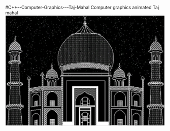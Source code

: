 #C++--Computer-Graphics---Taj-Mahal
Computer graphics animated Taj mahal 
![alt text](https://github.com/aayush207/C-Windows---Computer-Graphics---Taj-Mahal---Ta/blob/master/Taj%20output.png)
